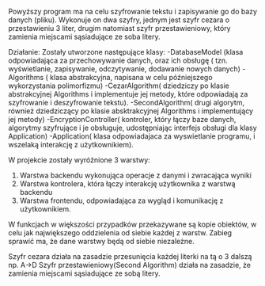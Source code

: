 Powyższy program ma na celu szyfrowanie tekstu i zapisywanie go do bazy danych (pliku). Wykonuje on
dwa szyfry, jednym jest szyfr cezara o przestawieniu 3 liter, drugim natomiast szyfr przestawieniowy,
który zamienia miejscami sąsiadujące ze soba litery.

Działanie:
Zostały utworzone następujące klasy:
-DatabaseModel (klasa odpowiadająca za przechowywanie danych, oraz ich obsługę ( tzn. wyświetlanie, zapisywanie, odczytywanie, dodawanie nowych danych)
-Algorithms ( klasa abstrakcyjna, napisana w celu późniejszego wykorzystania polimorfizmu)
-CezarAlgorithm( dziedziczy po klasie abstrakcyjnej Algorithms i implementuje jej metody, które odpowiadają za szyfrowanie i deszyfrowanie tekstu).
-SecondAlgorithm( drugi algorytm, również dziedziczący po klasie absktrakcyjnej Algorithms i implementujący jej metody)
-EncryptionController( kontroler, który łączy baze danych, algorytmy szyfrujące i je obsługuje, udostępniając interfejs obsługi dla klasy Application)
-Application( klasa odpowiadajaca za wyswietlanie programu, i wszelaką interakcję z użytkownikiem).

W projekcie zostały wyróźnione 3 warstwy:
1. Warstwa backendu wykonująca operacje z danymi i zwracająca wyniki
2. Warstwa kontrolera, która łączy interakcję użytkownika z warstwą backendu
3. Warstwa frontendu, odpowiadająca za wygląd i komunikację z użytkownikiem.

W funkcjach w większości przypadków przekazywane są kopie obiektów, w celu jak największego oddzielenia
od siebie każdej z warstw. Zabieg sprawić ma, że dane warstwy będą od siebie niezależne.


Szyfr cezara działa na zasadzie przesunięcia każdej literki na tą o 3 dalszą np. A->D
Szyfr przestawieniowy(Second Algorithm) działa na zasadzie, że zamienia miejscami sąsiadujące ze sobą litery.


